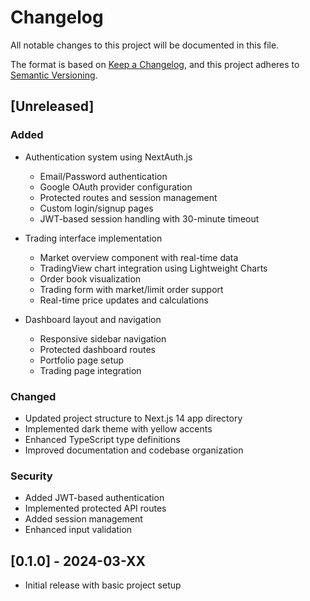 # Changelog

All notable changes to this project will be documented in this file.

The format is based on [Keep a Changelog](https://keepachangelog.com/en/1.0.0/),
and this project adheres to [Semantic Versioning](https://semver.org/spec/v2.0.0.html).

## [Unreleased]

### Added
- Authentication system using NextAuth.js
  - Email/Password authentication
  - Google OAuth provider configuration
  - Protected routes and session management
  - Custom login/signup pages
  - JWT-based session handling with 30-minute timeout

- Trading interface implementation
  - Market overview component with real-time data
  - TradingView chart integration using Lightweight Charts
  - Order book visualization
  - Trading form with market/limit order support
  - Real-time price updates and calculations

- Dashboard layout and navigation
  - Responsive sidebar navigation
  - Protected dashboard routes
  - Portfolio page setup
  - Trading page integration

### Changed
- Updated project structure to Next.js 14 app directory
- Implemented dark theme with yellow accents
- Enhanced TypeScript type definitions
- Improved documentation and codebase organization

### Security
- Added JWT-based authentication
- Implemented protected API routes
- Added session management
- Enhanced input validation

## [0.1.0] - 2024-03-XX
- Initial release with basic project setup 